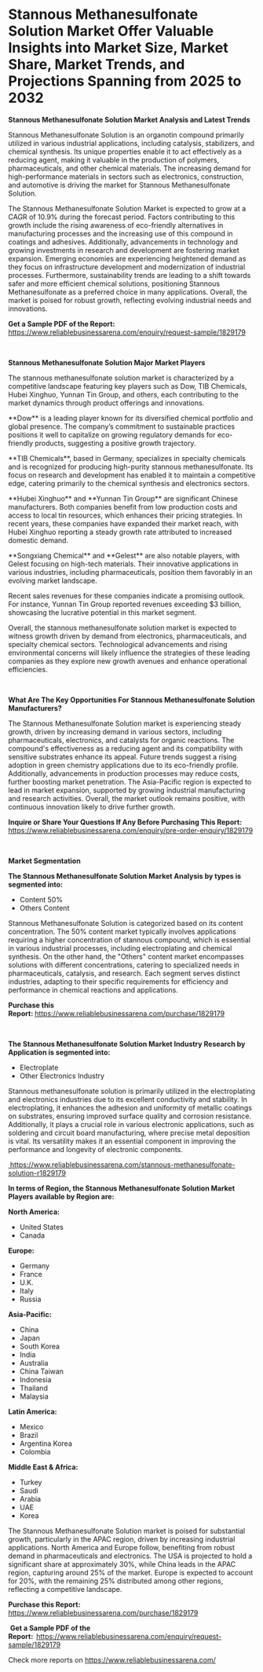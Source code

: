 <p><h1>Stannous Methanesulfonate Solution Market Offer Valuable Insights into Market Size, Market Share, Market Trends, and Projections Spanning from 2025 to 2032</h1></p><p><strong>Stannous Methanesulfonate Solution Market Analysis and Latest Trends</strong></p>
<p><p>Stannous Methanesulfonate Solution is an organotin compound primarily utilized in various industrial applications, including catalysis, stabilizers, and chemical synthesis. Its unique properties enable it to act effectively as a reducing agent, making it valuable in the production of polymers, pharmaceuticals, and other chemical materials. The increasing demand for high-performance materials in sectors such as electronics, construction, and automotive is driving the market for Stannous Methanesulfonate Solution.</p><p>The Stannous Methanesulfonate Solution Market is expected to grow at a CAGR of 10.9% during the forecast period. Factors contributing to this growth include the rising awareness of eco-friendly alternatives in manufacturing processes and the increasing use of this compound in coatings and adhesives. Additionally, advancements in technology and growing investments in research and development are fostering market expansion. Emerging economies are experiencing heightened demand as they focus on infrastructure development and modernization of industrial processes. Furthermore, sustainability trends are leading to a shift towards safer and more efficient chemical solutions, positioning Stannous Methanesulfonate as a preferred choice in many applications. Overall, the market is poised for robust growth, reflecting evolving industrial needs and innovations.</p></p>
<p><strong>Get a Sample PDF of the Report:&nbsp;</strong> <a href="https://www.reliablebusinessarena.com/enquiry/request-sample/1829179?utm_campaign=2396&utm_medium=2&utm_source=Github&utm_content=ia&utm_term=26032025&utm_id=stannous-methanesulfonate-solution">https://www.reliablebusinessarena.com/enquiry/request-sample/1829179</a></p>
<p>&nbsp;</p>
<p><strong>Stannous Methanesulfonate Solution Major Market Players</strong></p>
<p><p>The stannous methanesulfonate solution market is characterized by a competitive landscape featuring key players such as Dow, TIB Chemicals, Hubei Xinghuo, Yunnan Tin Group, and others, each contributing to the market dynamics through product offerings and innovations.</p><p>**Dow** is a leading player known for its diversified chemical portfolio and global presence. The company’s commitment to sustainable practices positions it well to capitalize on growing regulatory demands for eco-friendly products, suggesting a positive growth trajectory.</p><p>**TIB Chemicals**, based in Germany, specializes in specialty chemicals and is recognized for producing high-purity stannous methanesulfonate. Its focus on research and development has enabled it to maintain a competitive edge, catering primarily to the chemical synthesis and electronics sectors.</p><p>**Hubei Xinghuo** and **Yunnan Tin Group** are significant Chinese manufacturers. Both companies benefit from low production costs and access to local tin resources, which enhances their pricing strategies. In recent years, these companies have expanded their market reach, with Hubei Xinghuo reporting a steady growth rate attributed to increased domestic demand.</p><p>**Songxiang Chemical** and **Gelest** are also notable players, with Gelest focusing on high-tech materials. Their innovative applications in various industries, including pharmaceuticals, position them favorably in an evolving market landscape.</p><p>Recent sales revenues for these companies indicate a promising outlook. For instance, Yunnan Tin Group reported revenues exceeding $3 billion, showcasing the lucrative potential in this market segment.</p><p>Overall, the stannous methanesulfonate solution market is expected to witness growth driven by demand from electronics, pharmaceuticals, and specialty chemical sectors. Technological advancements and rising environmental concerns will likely influence the strategies of these leading companies as they explore new growth avenues and enhance operational efficiencies.</p></p>
<p>&nbsp;</p>
<p><strong>What Are The Key Opportunities For Stannous Methanesulfonate Solution Manufacturers?</strong></p>
<p><p>The Stannous Methanesulfonate Solution market is experiencing steady growth, driven by increasing demand in various sectors, including pharmaceuticals, electronics, and catalysts for organic reactions. The compound's effectiveness as a reducing agent and its compatibility with sensitive substrates enhance its appeal. Future trends suggest a rising adoption in green chemistry applications due to its eco-friendly profile. Additionally, advancements in production processes may reduce costs, further boosting market penetration. The Asia-Pacific region is expected to lead in market expansion, supported by growing industrial manufacturing and research activities. Overall, the market outlook remains positive, with continuous innovation likely to drive further growth.</p></p>
<p><strong>Inquire or Share Your Questions If Any Before Purchasing This Report:</strong> <a href="https://www.reliablebusinessarena.com/enquiry/pre-order-enquiry/1829179?utm_campaign=2396&utm_medium=2&utm_source=Github&utm_content=ia&utm_term=26032025&utm_id=stannous-methanesulfonate-solution">https://www.reliablebusinessarena.com/enquiry/pre-order-enquiry/1829179</a></p>
<p>&nbsp;</p>
<p><strong>Market Segmentation</strong></p>
<p><strong>The Stannous Methanesulfonate Solution Market Analysis by types is segmented into:</strong></p>
<p><ul><li>Content 50%</li><li>Others Content</li></ul></p>
<p><p>Stannous Methanesulfonate Solution is categorized based on its content concentration. The 50% content market typically involves applications requiring a higher concentration of stannous compound, which is essential in various industrial processes, including electroplating and chemical synthesis. On the other hand, the "Others" content market encompasses solutions with different concentrations, catering to specialized needs in pharmaceuticals, catalysis, and research. Each segment serves distinct industries, adapting to their specific requirements for efficiency and performance in chemical reactions and applications.</p></p>
<p><strong>Purchase this Report:&nbsp;</strong><a href="https://www.reliablebusinessarena.com/purchase/1829179?utm_campaign=2396&utm_medium=2&utm_source=Github&utm_content=ia&utm_term=26032025&utm_id=stannous-methanesulfonate-solution">https://www.reliablebusinessarena.com/purchase/1829179</a></p>
<p>&nbsp;</p>
<p><strong>The Stannous Methanesulfonate Solution Market Industry Research by Application is segmented into:</strong></p>
<p><ul><li>Electroplate</li><li>Other Electronics Industry</li></ul></p>
<p><p>Stannous methanesulfonate solution is primarily utilized in the electroplating and electronics industries due to its excellent conductivity and stability. In electroplating, it enhances the adhesion and uniformity of metallic coatings on substrates, ensuring improved surface quality and corrosion resistance. Additionally, it plays a crucial role in various electronic applications, such as soldering and circuit board manufacturing, where precise metal deposition is vital. Its versatility makes it an essential component in improving the performance and longevity of electronic components.</p></p>
<p><a href="https://www.reliablebusinessarena.com/stannous-methanesulfonate-solution-r1829179?utm_campaign=2396&utm_medium=2&utm_source=Github&utm_content=ia&utm_term=26032025&utm_id=stannous-methanesulfonate-solution">&nbsp;https://www.reliablebusinessarena.com/stannous-methanesulfonate-solution-r1829179</a></p>
<p><strong>In terms of Region, the Stannous Methanesulfonate Solution Market Players available by Region are:</strong></p>
<p>
    <p> <strong> North America: </strong>
        <ul>
            <li>United States</li>
            <li>Canada</li>
        </ul>
        </p> 
    <p> <strong> Europe: </strong>
        <ul>
            <li>Germany</li>
            <li>France</li>
            <li>U.K.</li>
            <li>Italy</li>
            <li>Russia</li>
        </ul>
        </p> 
    <p> <strong> Asia-Pacific: </strong>
        <ul>
            <li>China</li>
            <li>Japan</li>
            <li>South Korea</li>
            <li>India</li>
            <li>Australia</li>
            <li>China Taiwan</li>
            <li>Indonesia</li>
            <li>Thailand</li>
            <li>Malaysia</li>
        </ul>
        </p> 
    <p> <strong> Latin America: </strong>
        <ul>
            <li>Mexico</li>
            <li>Brazil</li>
            <li>Argentina Korea</li>
            <li>Colombia</li>
        </ul>
        </p> 
    <p> <strong> Middle East & Africa: </strong>
        <ul>
            <li>Turkey</li>
            <li>Saudi</li>
            <li>Arabia</li>
            <li>UAE</li>
            <li>Korea</li>
        </ul>
    </p>
    </p>
<p><p>The Stannous Methanesulfonate Solution market is poised for substantial growth, particularly in the APAC region, driven by increasing industrial applications. North America and Europe follow, benefiting from robust demand in pharmaceuticals and electronics. The USA is projected to hold a significant share at approximately 30%, while China leads in the APAC region, capturing around 25% of the market. Europe is expected to account for 20%, with the remaining 25% distributed among other regions, reflecting a competitive landscape.</p></p>
<p><strong>Purchase this Report: </strong><a href="https://www.reliablebusinessarena.com/purchase/1829179?utm_campaign=2396&utm_medium=2&utm_source=Github&utm_content=ia&utm_term=26032025&utm_id=stannous-methanesulfonate-solution">https://www.reliablebusinessarena.com/purchase/1829179</a></p>
<p>&nbsp;<strong>Get a Sample PDF of the Report:&nbsp;&nbsp;</strong><a href="https://www.reliablebusinessarena.com/enquiry/request-sample/1829179?utm_campaign=2396&utm_medium=2&utm_source=Github&utm_content=ia&utm_term=26032025&utm_id=stannous-methanesulfonate-solution">https://www.reliablebusinessarena.com/enquiry/request-sample/1829179</a></p>
<p><strong></strong></p>
<p>Check more reports on <a href="https://www.reliablebusinessarena.com/?utm_campaign=2396&utm_medium=2&utm_source=Github&utm_content=ia&utm_term=26032025&utm_id=stannous-methanesulfonate-solution">https://www.reliablebusinessarena.com/</a></p>